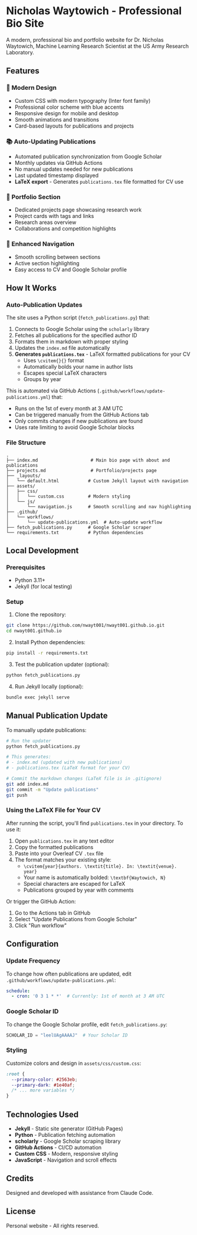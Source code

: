 # Nicholas Waytowich - Professional Bio Site

A modern, professional bio and portfolio website for Dr. Nicholas Waytowich, Machine Learning Research Scientist at the US Army Research Laboratory.

## Features

### 🎨 Modern Design
- Custom CSS with modern typography (Inter font family)
- Professional color scheme with blue accents
- Responsive design for mobile and desktop
- Smooth animations and transitions
- Card-based layouts for publications and projects

### 📚 Auto-Updating Publications
- Automated publication synchronization from Google Scholar
- Monthly updates via GitHub Actions
- No manual updates needed for new publications
- Last updated timestamp displayed
- **LaTeX export** - Generates `publications.tex` file formatted for CV use

### 🚀 Portfolio Section
- Dedicated projects page showcasing research work
- Project cards with tags and links
- Research areas overview
- Collaborations and competition highlights

### 🧭 Enhanced Navigation
- Smooth scrolling between sections
- Active section highlighting
- Easy access to CV and Google Scholar profile

## How It Works

### Auto-Publication Updates

The site uses a Python script (`fetch_publications.py`) that:
1. Connects to Google Scholar using the `scholarly` library
2. Fetches all publications for the specified author ID
3. Formats them in markdown with proper styling
4. Updates the `index.md` file automatically
5. **Generates `publications.tex`** - LaTeX formatted publications for your CV
   - Uses `\cvitem{}{}` format
   - Automatically bolds your name in author lists
   - Escapes special LaTeX characters
   - Groups by year

This is automated via GitHub Actions (`.github/workflows/update-publications.yml`) that:
- Runs on the 1st of every month at 3 AM UTC
- Can be triggered manually from the GitHub Actions tab
- Only commits changes if new publications are found
- Uses rate limiting to avoid Google Scholar blocks

### File Structure

```
.
├── index.md                    # Main bio page with about and publications
├── projects.md                 # Portfolio/projects page
├── _layouts/
│   └── default.html           # Custom Jekyll layout with navigation
├── assets/
│   ├── css/
│   │   └── custom.css         # Modern styling
│   └── js/
│       └── navigation.js      # Smooth scrolling and nav highlighting
├── .github/
│   └── workflows/
│       └── update-publications.yml  # Auto-update workflow
├── fetch_publications.py      # Google Scholar scraper
└── requirements.txt           # Python dependencies
```

## Local Development

### Prerequisites
- Python 3.11+
- Jekyll (for local testing)

### Setup

1. Clone the repository:
```bash
git clone https://github.com/nwayt001/nwayt001.github.io.git
cd nwayt001.github.io
```

2. Install Python dependencies:
```bash
pip install -r requirements.txt
```

3. Test the publication updater (optional):
```bash
python fetch_publications.py
```

4. Run Jekyll locally (optional):
```bash
bundle exec jekyll serve
```

## Manual Publication Update

To manually update publications:

```bash
# Run the updater
python fetch_publications.py

# This generates:
# - index.md (updated with new publications)
# - publications.tex (LaTeX format for your CV)

# Commit the markdown changes (LaTeX file is in .gitignore)
git add index.md
git commit -m "Update publications"
git push
```

### Using the LaTeX File for Your CV

After running the script, you'll find `publications.tex` in your directory. To use it:

1. Open `publications.tex` in any text editor
2. Copy the formatted publications
3. Paste into your Overleaf CV `.tex` file
4. The format matches your existing style:
   - `\cvitem{year}{authors. \textit{title}. In: \textit{venue}. year}`
   - Your name is automatically bolded: `\textbf{Waytowich, N}`
   - Special characters are escaped for LaTeX
   - Publications grouped by year with comments

Or trigger the GitHub Action:
1. Go to the Actions tab in GitHub
2. Select "Update Publications from Google Scholar"
3. Click "Run workflow"

## Configuration

### Update Frequency
To change how often publications are updated, edit `.github/workflows/update-publications.yml`:
```yaml
schedule:
  - cron: '0 3 1 * *'  # Currently: 1st of month at 3 AM UTC
```

### Google Scholar ID
To change the Google Scholar profile, edit `fetch_publications.py`:
```python
SCHOLAR_ID = "leelUAgAAAAJ"  # Your Scholar ID
```

### Styling
Customize colors and design in `assets/css/custom.css`:
```css
:root {
  --primary-color: #2563eb;
  --primary-dark: #1e40af;
  /* ... more variables */
}
```

## Technologies Used

- **Jekyll** - Static site generator (GitHub Pages)
- **Python** - Publication fetching automation
- **scholarly** - Google Scholar scraping library
- **GitHub Actions** - CI/CD automation
- **Custom CSS** - Modern, responsive styling
- **JavaScript** - Navigation and scroll effects

## Credits

Designed and developed with assistance from Claude Code.

## License

Personal website - All rights reserved.
